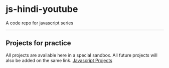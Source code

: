 # js-hindi-youtube
A code repo for javascript series 

---

## Projects for practice

All projects are available here in a special sandbox. All future projects will also be added on the same link.
[Javascript Projects]()